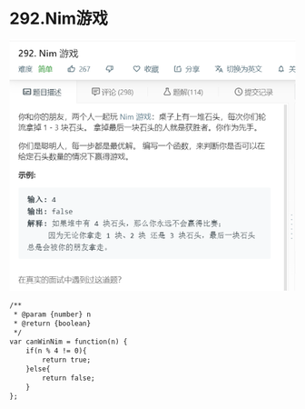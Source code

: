 # 292.Nim游戏
![](img/292.Nim游戏.png)  

```
/**
 * @param {number} n
 * @return {boolean}
 */
var canWinNim = function(n) {
    if(n % 4 != 0){
        return true;
    }else{
        return false;
    }
};
```